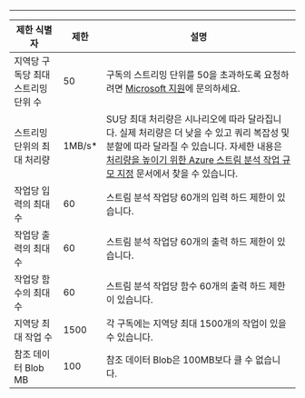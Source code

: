 ---
| 제한 식별자 | 제한 | 설명 |
| --- | --- | --- |
| 지역당 구독당 최대 스트리밍 단위 수 |50 |구독의 스트리밍 단위를 50을 초과하도록 요청하려면 [Microsoft 지원](https://support.microsoft.com/en-us)에 문의하세요. |
| 스트리밍 단위의 최대 처리량 |1MB/s* |SU당 최대 처리량은 시나리오에 따라 달라집니다. 실제 처리량은 더 낮을 수 있고 쿼리 복잡성 및 분할에 따라 달라질 수 있습니다. 자세한 내용은 [처리량을 높이기 위한 Azure 스트림 분석 작업 규모 지정](../articles/stream-analytics/stream-analytics-scale-jobs.md) 문서에서 찾을 수 있습니다. |
| 작업당 입력의 최대 수 |60 |스트림 분석 작업당 60개의 입력 하드 제한이 있습니다. |
| 작업당 출력의 최대 수 |60 |스트림 분석 작업당 60개의 출력 하드 제한이 있습니다. |
| 작업당 함수의 최대 수 |60 |스트림 분석 작업당 함수 60개의 출력 하드 제한이 있습니다. |
| 지역당 최대 작업 수 |1500 |각 구독에는 지역당 최대 1500개의 작업이 있을 수 있습니다. |
| 참조 데이터 Blob MB | 100 | 참조 데이터 Blob은 100MB보다 클 수 없습니다. |



<!--HONumber=Feb17_HO2-->


